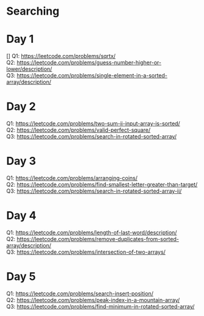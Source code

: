 # Searching 

# Day 1
 [] Q1:     https://leetcode.com/problems/sqrtx/      
Q2:     https://leetcode.com/problems/guess-number-higher-or-lower/description/    
Q3:     https://leetcode.com/problems/single-element-in-a-sorted-array/description/

# Day 2
Q1:     https://leetcode.com/problems/two-sum-ii-input-array-is-sorted/                                                                                                             
Q2:     https://leetcode.com/problems/valid-perfect-square/                                                                                                                         
Q3:     https://leetcode.com/problems/search-in-rotated-sorted-array/

# Day 3
Q1:     https://leetcode.com/problems/arranging-coins/                                                                                                                             
Q2:     https://leetcode.com/problems/find-smallest-letter-greater-than-target/                                                                                                     
Q3:     https://leetcode.com/problems/search-in-rotated-sorted-array-ii/   

# Day 4
Q1:    https://leetcode.com/problems/length-of-last-word/description/                                                                                                               
Q2:    https://leetcode.com/problems/remove-duplicates-from-sorted-array/description/          
Q3:    https://leetcode.com/problems/intersection-of-two-arrays/

# Day 5
Q1:    https://leetcode.com/problems/search-insert-position/   
Q2:    https://leetcode.com/problems/peak-index-in-a-mountain-array/  
Q3:    https://leetcode.com/problems/find-minimum-in-rotated-sorted-array/
